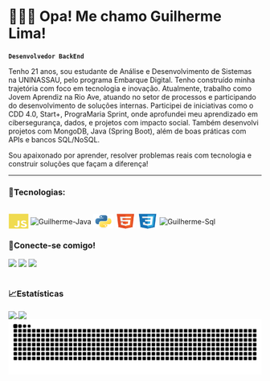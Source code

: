 # 🧑🏾‍💻 Opa! Me chamo Guilherme Lima!
**`Desenvolvedor BackEnd`**

<p align="left">Tenho 21 anos, sou estudante de Análise e Desenvolvimento de Sistemas na UNINASSAU, pelo programa Embarque Digital. Tenho construído minha trajetória com foco em tecnologia e inovação.
Atualmente, trabalho como Jovem Aprendiz na Rio Ave, atuando no setor de processos e participando do desenvolvimento de soluções internas.
Participei de iniciativas como o CDD 4.0, Start+, PrograMaria Sprint, onde aprofundei meu aprendizado em cibersegurança, dados, e projetos com impacto social. Também desenvolvi projetos com MongoDB, Java (Spring Boot), além de boas práticas com APIs e bancos SQL/NoSQL.
	
<p align="left">Sou apaixonado por aprender, resolver problemas reais com tecnologia e construir soluções que façam a diferença!
  
---
<!-- Language Icons -->
<h3 align="left">🤖Tecnologias:</h3>
<div style="display: inline_block"><br>
  <img align="center" alt="Guilherme-Js" height="30" width="40" src="https://raw.githubusercontent.com/devicons/devicon/master/icons/javascript/javascript-plain.svg">
  <img align="center" alt="Guilherme-Java" height="30" width="40" <img src="https://cdn.jsdelivr.net/gh/devicons/devicon@latest/icons/java/java-original.svg">
  <img align="center" alt="Rafa-Python" height="30" width="40" src="https://raw.githubusercontent.com/devicons/devicon/master/icons/python/python-original.svg">
  <img align="center" alt="Guilherme-HTML" height="30" width="40" src="https://raw.githubusercontent.com/devicons/devicon/master/icons/html5/html5-original.svg">
  <img align="center" alt="Guilherme-CSS" height="30" width="40" src="https://raw.githubusercontent.com/devicons/devicon/master/icons/css3/css3-original.svg">
  <img align="center" alt="Guilherme-Sql" height="40" width="50" <img src="https://cdn.jsdelivr.net/gh/devicons/devicon@latest/icons/mysql/mysql-original-wordmark.svg" />
</div>

<h3 align="left">👾Conecte-se comigo!</h3> 

<div> 
 <a href="https://wa.me/5581983733457" target="_blank"><img src="https://img.shields.io/badge/WhatsApp-25D366?style=for-the-badge&logo=whatsapp&logoColor=red" target="_blank"></a> 
  <a href = "mailto:enriqueguilherme1209@gmail.com"><img src="https://img.shields.io/badge/-Gmail-%23333?style=for-the-badge&logo=gmail&logoColor=red" target="_blank"></a>
  <a href="https://www.linkedin.com/in/guilherme-limaa/" target="_blank"><img src="https://img.shields.io/badge/-LinkedIn-%230077B5?style=for-the-badge&logo=linkedin&logoColor=white" target="_blank"></a>   
</div>

<br>
<h3 align="left">📈Estatísticas</h3> 

<div>
<a href="https://github.com/GuilhermeEnrique18/github-readme-stats">
  <img height=180 align="center" src="https://github-readme-stats.vercel.app/api?username=GuilhermeEnrique18&show_icons=true&theme=tokyonight&include_all_commits=true&locale=pt-br" />
</a>
<a href="https://github.com/anuraghazra/convoychat">
  <img height=180 align="center" src="https://github-readme-stats.vercel.app/api/top-langs?username=GuilhermeEnrique18&layout=compact&langs_count=8&card_width=320&show_icons=true&theme=tokyonight&include_all_commits=true&locale=pt-br" />
</a>
</div>

 <!--Snake-->
 
<picture align="center">
  <source media="(prefers-color-scheme: dark)" srcset="https://raw.githubusercontent.com/GuilhermeEnrique18/GuilhermeEnrique18/output/github-contribution-grid-snake-dark.svg">
  <source media="(prefers-color-scheme: light)" srcset="https://raw.githubusercontent.com/GuilhermeEnrique18/GuilhermeEnrique18/output/github-contribution-grid-snake-dark.svg">
  <img align="center" alt="github contribution grid snake animation" src="https://raw.githubusercontent.com/GuilhermeEnrique18/GuilhermeEnrique18/output/github-contribution-grid-snake.svg">
</picture>

